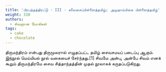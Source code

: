 ```yaml
---
title: 'பிரபந்தத்திரட்டு - III - கலைசைப்பிள்ளைத்தமிழ்; அமுதாம்பிகை பிள்ளைத்தமிழ்'
weight: 310
authors:
  - சிவஞான யோகிகள்
tags:
  - cake
  - chocolate
---
```


திருமந்திரம் என்பது திருமூலரால் எழுதப்பட்ட தமிழ் சைவசமயப் படைப்பு ஆகும். இந்நூல் மெய்யியல் நூல் வகையைச் சேர்ந்தது.[1] சிவமே அன்பு, அன்பே சிவம் எனக் கூறும் திருமந்திரமே சைவ சித்தாந்தத்தின் முதல் நூலாகக் கருதப்படுகிறது.